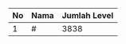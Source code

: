 | No | Nama            | Jumlah Level |
|----|-----------------|--------------|
| 1  | #    |    3838        |

